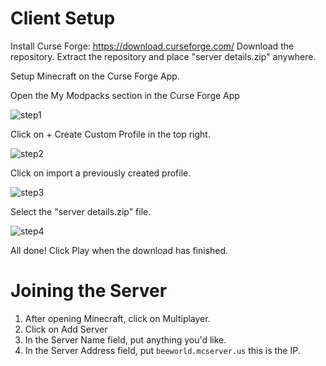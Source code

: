 # Client Setup

Install Curse Forge: https://download.curseforge.com/
Download the repository.
Extract the repository and place "server details.zip" anywhere.

Setup Minecraft on the Curse Forge App.

Open the My Modpacks section in the Curse Forge App

![step1](https://github.com/baboosh/mcserver1119/assets/18063367/5f190905-88e2-492f-8b37-ffa7f13aa87e)

Click on + Create Custom Profile in the top right.

![step2](https://github.com/baboosh/mcserver1119/assets/18063367/3bbe4342-9524-43e2-a67b-375d5c68fcf8)

Click on import a previously created profile.

![step3](https://github.com/baboosh/mcserver1119/assets/18063367/477682ba-5d46-4a37-be84-cc7d677f6a06)

Select the "server details.zip" file.

![step4](https://github.com/baboosh/mcserver1119/assets/18063367/a4cd31f6-4e66-4c39-b7a1-ad2832330691)

All done! Click Play when the download has finished.

# Joining the Server

1. After opening Minecraft, click on Multiplayer.
2. Click on Add Server
3. In the Server Name field, put anything you'd like.
4. In the Server Address field, put `beeworld.mcserver.us` this is the IP.
